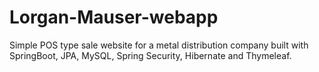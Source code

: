 # Lorgan-Mauser-webapp
Simple POS type sale website for a metal distribution company built with SpringBoot, JPA, MySQL, Spring Security, Hibernate and Thymeleaf.
